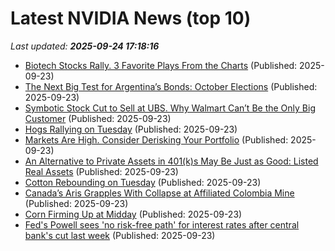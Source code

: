 # Latest NVIDIA News (top 10)
_Last updated: **2025-09-24 17:18:16**_

- [Biotech Stocks Rally. 3 Favorite Plays From the Charts](https://biztoc.com/x/dcd9d1ce5c0a35ef) (Published: 2025-09-23)
- [The Next Big Test for Argentina’s Bonds: October Elections](https://biztoc.com/x/a433c59fdb7db7c6) (Published: 2025-09-23)
- [Symbotic Stock Cut to Sell at UBS. Why Walmart Can’t Be the Only Big Customer](https://biztoc.com/x/11eb1e36b406aa21) (Published: 2025-09-23)
- [Hogs Rallying on Tuesday](https://biztoc.com/x/89b6c43bab15ba0a) (Published: 2025-09-23)
- [Markets Are High. Consider Derisking Your Portfolio](https://biztoc.com/x/8c258647ac9cf324) (Published: 2025-09-23)
- [An Alternative to Private Assets in 401(k)s May Be Just as Good: Listed Real Assets](https://biztoc.com/x/9c47ea1d8816f8c9) (Published: 2025-09-23)
- [Cotton Rebounding on Tuesday](https://biztoc.com/x/2f574823e937dc1b) (Published: 2025-09-23)
- [Canada’s Aris Grapples With Collapse at Affiliated Colombia Mine](https://biztoc.com/x/4fb0a983deeb0a95) (Published: 2025-09-23)
- [Corn Firming Up at Midday](https://biztoc.com/x/cdf42dbe148aebf0) (Published: 2025-09-23)
- [Fed's Powell sees 'no risk-free path' for interest rates after central bank's cut last week](https://biztoc.com/x/f35e293b1090cf68) (Published: 2025-09-23)
